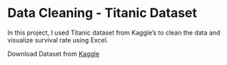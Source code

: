 # Data Cleaning - Titanic Dataset

In this project, I used Titanic dataset from Kaggle’s to clean the data and visualize survival rate using Excel.

Download Dataset from [Kaggle](https://www.kaggle.com/competitions/titanic) 
